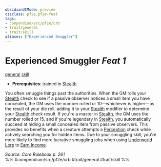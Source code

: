 ```yaml
---
obsidianUIMode: preview
cssclass: pf2e,pf2e-feat
tags:
- compendium/src/pf2e/crb
- trait/general
- trait/skill
aliases: ["Experienced Smuggler"]
---
```

# Experienced Smuggler  *Feat 1*  
[general](../../Rules/traits/general.md)  [skill](../../Rules/traits/skill.md)  

- **Prerequisites**: trained in [Stealth](../skills.md#Stealth)

You often smuggle things past the authorities. When the GM rolls your [Stealth](../skills.md#Stealth) check to see if a passive observer notices a small item you have concealed, the GM uses the number rolled or 10—whichever is higher—as the result of your die roll, adding it to your [Stealth](../skills.md#Stealth) modifier to determine your [Stealth](../skills.md#Stealth) check result. If you're a master in [Stealth](../skills.md#Stealth), the GM uses the number rolled or 15, and if you're legendary in [Stealth](../skills.md#Stealth), you automatically succeed at hiding a small concealed item from passive observers. This provides no benefits when a creature attempts a [Perception](../skills.md#Perception) check while actively searching you for hidden items. Due to your smuggling skill, you're more likely to find more lucrative smuggling jobs when using [Underworld Lore](../skills.md#Lore) to [Earn Income](../../Rules/actions/earn-income.md).

*Source: Core Rulebook p. 261*  
%% #compendium/src/pf2e/crb #trait/general #trait/skill %%